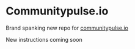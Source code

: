 # Communitypulse.io

Brand spanking new repo for [communitypulse.io](https://www.communitypulse.io)

New instructions coming soon

